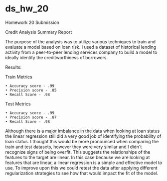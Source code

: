 # ds_hw_20
Homework 20 Submission


Credit Analysis Summary Report

The purpose of the analysis was to utilize various techniques to train and evaluate a model based on loan risk. I used a dataset of historical lending activity from a peer-to-peer lending services company to build a model to ideally identify the creditworthiness of borrowers.

Results:

Train Metrics

    • Accuracy score - .99
    • Precision score - .85
    • Recall Score - .98

Test Metrics

    • Accuracy score - .99
    • Precision score - .87
    • Recall Score - .98


Although there is a major imbalance in the data when looking at loan status the linear regression still did a very good job of identifying the probability of loan status. I thought this would be more pronounced when comparing the train and test datasets, however they were very similar and I didn't recognize signs of being overfit. This suggests the  relationships of the features to the target are linear. In this case because we are looking at features that are linear, a linear regression is a simple and effective model to use. To improve upon this we could retest the data after applying different regularization strategies to see how that would impact the fit of the model.
